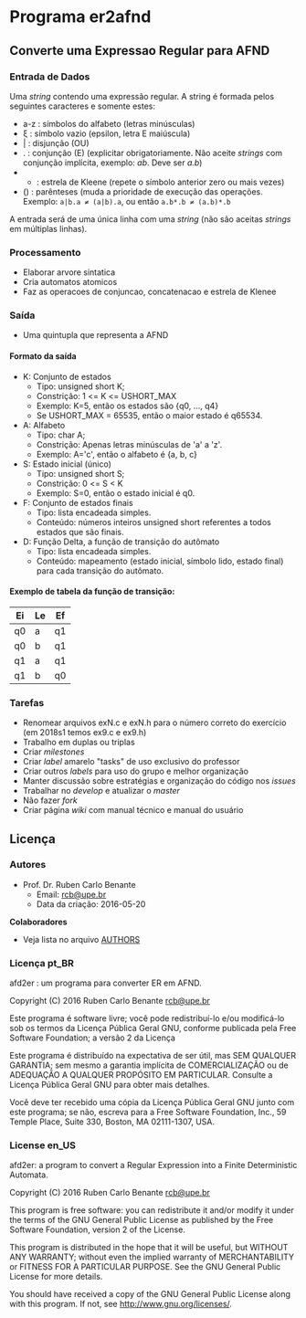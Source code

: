 # Programa er2afnd #

## Converte uma Expressao Regular para AFND ##

### Entrada de Dados ###

Uma _string_ contendo uma expressão regular. A string é formada pelos seguintes caracteres e somente estes:

- a-z : símbolos do alfabeto (letras minúsculas)
- ξ   : símbolo vazio (epsilon, letra E maiúscula)
- |   : disjunção (OU)
- .   : conjunção (E) (explicitar obrigatoriamente. Não aceite _strings_ com conjunção implícita, exemplo: _ab_. Deve ser _a.b_)
- *   : estrela de Kleene (repete o símbolo anterior zero ou mais vezes)
- ()  : parênteses (muda a prioridade de execução das operações. Exemplo: `a|b.a ≠ (a|b).a`, ou então `a.b*.b ≠ (a.b)*.b`

A entrada será de uma única linha com uma _string_ (não são aceitas _strings_ em múltiplas linhas).

### Processamento ###

- Elaborar arvore sintatica
- Cria automatos atomicos
- Faz as operacoes de conjuncao, concatenacao e estrela de Klenee

### Saída ###

- Uma quintupla que representa a AFND

#### Formato da saída

- K: Conjunto de estados
    - Tipo: unsigned short K;
    - Constrição: 1 <= K <= USHORT\_MAX
    - Exemplo: K=5, então os estados são {q0, ..., q4}
    - Se USHORT\_MAX = 65535, então o maior estado é q65534.
- A: Alfabeto
    - Tipo: char A;
    - Constrição: Apenas letras minúsculas de 'a' a 'z'.
    - Exemplo: A='c', então o alfabeto é {a, b, c}
- S: Estado inicial (único)
    - Tipo: unsigned short S;
    - Constrição: 0 <= S < K
    - Exemplo: S=0, então o estado inicial é q0.
- F: Conjunto de estados finais
    - Tipo: lista encadeada simples.
    - Conteúdo: números inteiros unsigned short referentes a todos estados que são finais.
- D: Função Delta, a função de transição do autômato
    - Tipo: lista encadeada simples.
    - Conteúdo: mapeamento (estado inicial, símbolo lido, estado final) para cada transição do autômato.

#### Exemplo de tabela da função de transição:

| Ei | Le | Ef |
|----|----|----|
| q0 |  a | q1 |
| q0 |  b | q1 |
| q1 |  a | q1 |
| q1 |  b | q0 |

### Tarefas

- Renomear arquivos exN.c e exN.h para o número correto do exercício (em 2018s1 temos ex9.c e ex9.h)
- Trabalho em duplas ou triplas
- Criar _milestones_
- Criar _label_ amarelo "tasks" de uso exclusivo do professor
- Criar outros _labels_ para uso do grupo e melhor organização
- Manter discussão sobre estratégias e organização do código nos _issues_
- Trabalhar no _develop_ e atualizar o _master_
- Não fazer _fork_
- Criar página _wiki_ com manual técnico e manual do usuário

## Licença ##

### Autores ###

* Prof. Dr. Ruben Carlo Benante
    - Email: <rcb@upe.br>
    - Data da criação: 2016-05-20

**Colaboradores**

* Veja lista no arquivo [AUTHORS](AUTHORS)

### Licença pt\_BR ###

afd2er : um programa para converter ER em AFND.

Copyright (C) 2016 Ruben Carlo Benante <rcb@upe.br>

Este programa é software livre; você pode redistribuí-lo e/ou
modificá-lo sob os termos da Licença Pública Geral GNU, conforme
publicada pela Free Software Foundation; a versão 2 da Licença 

Este programa é distribuído na expectativa de ser útil, mas SEM
QUALQUER GARANTIA; sem mesmo a garantia implícita de
COMERCIALIZAÇÃO ou de ADEQUAÇÃO A QUALQUER PROPÓSITO EM
PARTICULAR. Consulte a Licença Pública Geral GNU para obter mais
detalhes.

Você deve ter recebido uma cópia da Licença Pública Geral GNU
junto com este programa; se não, escreva para a Free Software
Foundation, Inc., 59 Temple Place, Suite 330, Boston, MA
02111-1307, USA.

### License en\_US ###

afd2er: a program to convert a Regular Expression into a Finite Deterministic Automata.

Copyright (C) 2016 Ruben Carlo Benante <rcb@upe.br>

This program is free software: you can redistribute it and/or modify
it under the terms of the GNU General Public License as published by
the Free Software Foundation, version 2 of the License.

This program is distributed in the hope that it will be useful,
but WITHOUT ANY WARRANTY; without even the implied warranty of
MERCHANTABILITY or FITNESS FOR A PARTICULAR PURPOSE.  See the
GNU General Public License for more details.

You should have received a copy of the GNU General Public License
along with this program.  If not, see <http://www.gnu.org/licenses/>.

